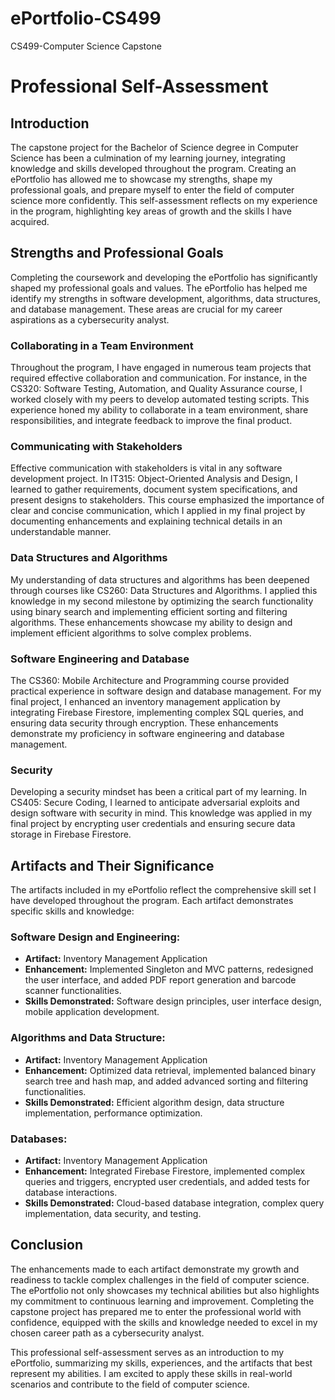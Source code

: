 # ePortfolio-CS499
CS499-Computer Science Capstone

# Professional Self-Assessment

## Introduction
The capstone project for the Bachelor of Science degree in Computer Science has been a culmination of my learning journey, integrating knowledge and skills developed throughout the program. Creating an ePortfolio has allowed me to showcase my strengths, shape my professional goals, and prepare myself to enter the field of computer science more confidently. This self-assessment reflects on my experience in the program, highlighting key areas of growth and the skills I have acquired.

## Strengths and Professional Goals
Completing the coursework and developing the ePortfolio has significantly shaped my professional goals and values. The ePortfolio has helped me identify my strengths in software development, algorithms, data structures, and database management. These areas are crucial for my career aspirations as a cybersecurity analyst. 

### Collaborating in a Team Environment
Throughout the program, I have engaged in numerous team projects that required effective collaboration and communication. For instance, in the CS320: Software Testing, Automation, and Quality Assurance course, I worked closely with my peers to develop automated testing scripts. This experience honed my ability to collaborate in a team environment, share responsibilities, and integrate feedback to improve the final product.

### Communicating with Stakeholders
Effective communication with stakeholders is vital in any software development project. In IT315: Object-Oriented Analysis and Design, I learned to gather requirements, document system specifications, and present designs to stakeholders. This course emphasized the importance of clear and concise communication, which I applied in my final project by documenting enhancements and explaining technical details in an understandable manner.

### Data Structures and Algorithms
My understanding of data structures and algorithms has been deepened through courses like CS260: Data Structures and Algorithms. I applied this knowledge in my second milestone by optimizing the search functionality using binary search and implementing efficient sorting and filtering algorithms. These enhancements showcase my ability to design and implement efficient algorithms to solve complex problems.

### Software Engineering and Database
The CS360: Mobile Architecture and Programming course provided practical experience in software design and database management. For my final project, I enhanced an inventory management application by integrating Firebase Firestore, implementing complex SQL queries, and ensuring data security through encryption. These enhancements demonstrate my proficiency in software engineering and database management.

### Security
Developing a security mindset has been a critical part of my learning. In CS405: Secure Coding, I learned to anticipate adversarial exploits and design software with security in mind. This knowledge was applied in my final project by encrypting user credentials and ensuring secure data storage in Firebase Firestore. 

## Artifacts and Their Significance
The artifacts included in my ePortfolio reflect the comprehensive skill set I have developed throughout the program. Each artifact demonstrates specific skills and knowledge:

### Software Design and Engineering:
- **Artifact:** Inventory Management Application
- **Enhancement:** Implemented Singleton and MVC patterns, redesigned the user interface, and added PDF report generation and barcode scanner functionalities.
- **Skills Demonstrated:** Software design principles, user interface design, mobile application development.

### Algorithms and Data Structure:
- **Artifact:** Inventory Management Application
- **Enhancement:** Optimized data retrieval, implemented balanced binary search tree and hash map, and added advanced sorting and filtering functionalities.
- **Skills Demonstrated:** Efficient algorithm design, data structure implementation, performance optimization.

### Databases:
- **Artifact:** Inventory Management Application
- **Enhancement:** Integrated Firebase Firestore, implemented complex queries and triggers, encrypted user credentials, and added tests for database interactions.
- **Skills Demonstrated:** Cloud-based database integration, complex query implementation, data security, and testing.

## Conclusion
The enhancements made to each artifact demonstrate my growth and readiness to tackle complex challenges in the field of computer science. The ePortfolio not only showcases my technical abilities but also highlights my commitment to continuous learning and improvement. Completing the capstone project has prepared me to enter the professional world with confidence, equipped with the skills and knowledge needed to excel in my chosen career path as a cybersecurity analyst.

This professional self-assessment serves as an introduction to my ePortfolio, summarizing my skills, experiences, and the artifacts that best represent my abilities. I am excited to apply these skills in real-world scenarios and contribute to the field of computer science.

